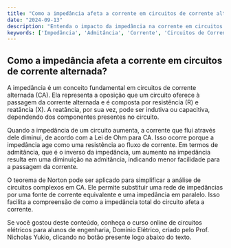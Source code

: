 ```yaml
---
title: "Como a impedância afeta a corrente em circuitos de corrente alternada?"
date: "2024-09-13"
description: "Entenda o impacto da impedância na corrente em circuitos de corrente alternada e como isso se relaciona com conceitos como admitância e teorema de Norton."
keywords: ['Impedância', 'Admitância', 'Corrente', 'Circuitos de Corrente Alternada', 'Teorema de Norton']
---
```


## Como a impedância afeta a corrente em circuitos de corrente alternada?

A impedância é um conceito fundamental em circuitos de corrente alternada (CA). Ela representa a oposição que um circuito oferece à passagem da corrente alternada e é composta por resistência (R) e reatância (X). A reatância, por sua vez, pode ser indutiva ou capacitiva, dependendo dos componentes presentes no circuito.

Quando a impedância de um circuito aumenta, a corrente que flui através dele diminui, de acordo com a Lei de Ohm para CA. Isso ocorre porque a impedância age como uma resistência ao fluxo de corrente. Em termos de admitância, que é o inverso da impedância, um aumento na impedância resulta em uma diminuição na admitância, indicando menor facilidade para a passagem da corrente.

O teorema de Norton pode ser aplicado para simplificar a análise de circuitos complexos em CA. Ele permite substituir uma rede de impedâncias por uma fonte de corrente equivalente e uma impedância em paralelo. Isso facilita a compreensão de como a impedância total do circuito afeta a corrente.

Se você gostou deste conteúdo, conheça o curso online de circuitos elétricos para alunos de engenharia, Domínio Elétrico, criado pelo Prof. Nicholas Yukio, clicando no botão presente logo abaixo do texto.